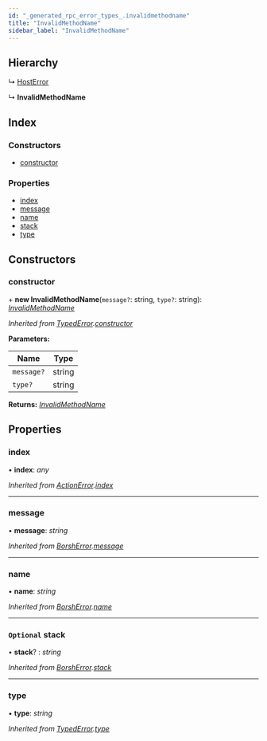 ```yaml
---
id: "_generated_rpc_error_types_.invalidmethodname"
title: "InvalidMethodName"
sidebar_label: "InvalidMethodName"
---
```


## Hierarchy

  ↳ [HostError](_generated_rpc_error_types_.hosterror.md)

  ↳ **InvalidMethodName**

## Index

### Constructors

* [constructor](_generated_rpc_error_types_.invalidmethodname.md#constructor)

### Properties

* [index](_generated_rpc_error_types_.invalidmethodname.md#index)
* [message](_generated_rpc_error_types_.invalidmethodname.md#message)
* [name](_generated_rpc_error_types_.invalidmethodname.md#name)
* [stack](_generated_rpc_error_types_.invalidmethodname.md#optional-stack)
* [type](_generated_rpc_error_types_.invalidmethodname.md#type)

## Constructors

###  constructor

\+ **new InvalidMethodName**(`message?`: string, `type?`: string): *[InvalidMethodName](_generated_rpc_error_types_.invalidmethodname.md)*

*Inherited from [TypedError](_utils_errors_.typederror.md).[constructor](_utils_errors_.typederror.md#constructor)*

**Parameters:**

Name | Type |
------ | ------ |
`message?` | string |
`type?` | string |

**Returns:** *[InvalidMethodName](_generated_rpc_error_types_.invalidmethodname.md)*

## Properties

###  index

• **index**: *any*

*Inherited from [ActionError](_generated_rpc_error_types_.actionerror.md).[index](_generated_rpc_error_types_.actionerror.md#index)*

___

###  message

• **message**: *string*

*Inherited from [BorshError](_utils_serialize_.borsherror.md).[message](_utils_serialize_.borsherror.md#message)*

___

###  name

• **name**: *string*

*Inherited from [BorshError](_utils_serialize_.borsherror.md).[name](_utils_serialize_.borsherror.md#name)*

___

### `Optional` stack

• **stack**? : *string*

*Inherited from [BorshError](_utils_serialize_.borsherror.md).[stack](_utils_serialize_.borsherror.md#optional-stack)*

___

###  type

• **type**: *string*

*Inherited from [TypedError](_utils_errors_.typederror.md).[type](_utils_errors_.typederror.md#type)*
